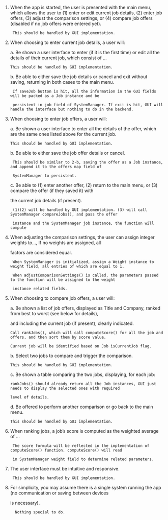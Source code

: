 1. When the app is started, the user is presented with the main menu, which allows the user to (1) enter or edit current job details, (2) enter job offers, (3) adjust the comparison settings, or (4) compare job offers (disabled if no job offers were entered yet).

        This should be handled by GUI implementation.

2. When choosing to enter current job details, a user will:

   a. Be shown a user interface to enter (if it is the first time) or edit all the details of their current job, which consist of …

       This should be handled by GUI implementation.

   b. Be able to either save the job details or cancel and exit without saving, returning in both cases to the main menu.

        If saveJob button is hit, all the information in the GUI fields will be packed as a Job instance and be 

        persistent in job field of SystemManager. If exit is hit, GUI will handle the interface but nothing to do in the backend.

3. When choosing to enter job offers, a user will:

   a. Be shown a user interface to enter all the details of the offer, which are the same ones listed above for the current job.

       This should be handled by GUI implementation.

    b. Be able to either save the job offer details or cancel.

        This should be similar to 2-b, saving the offer as a Job instance, and append it to the offers map field of 

        SystemManager to persistent.

    c. Be able to (1) enter another offer, (2) return to the main menu, or (3) compare the offer (if they saved it) with

    the current job details (if present).

        (1)(2) will be handled by GUI implementation. (3) will call SystemManager compareJobs(), and pass the offer 

        instance and the SystemManager job instance, the function will compute


4. When adjusting the comparison settings, the user can assign integer weights to…, If no weights are assigned, all 

   factors are considered equal.

        When SystemManager is initialized, assign a Weight instance to weight field, all entries of which are equal to 1. 

        When adjustComparisonSettings() is called, the parameters passed to the function will be assigned to the weight 

        instance related fields.

5. When choosing to compare job offers, a user will:

    a. Be shown a list of job offers, displayed as Title and Company, ranked from best to worst (see below for details),

    and including the current job (if present), clearly indicated.

       Call rankJobs(), which will call computeScore() for all the job and offers, and then sort them by score value. 

       Current job will be identified based on Job isCurrentJob flag.

    b. Select two jobs to compare and trigger the comparison.

       This should be handled by GUI implementation.

    c. Be shown a table comparing the two jobs, displaying, for each job:

       rankJobs() should already return all the Job instances, GUI just needs to display the selected ones with required

       level of details.

    d. Be offered to perform another comparison or go back to the main menu.

       This should be handled by GUI implementation.

6. When ranking jobs, a job’s score is computed as the weighted average of …

        The score formula will be reflected in the implementation of computeScore() function. computeScore() will read 

        in SystemManager weight field to determine related parameters.

7. The user interface must be intuitive and responsive.

        This should be handled by GUI implementation.

8. For simplicity, you may assume there is a single system running the app (no communication or saving between devices 

   is necessary).

         Nothing special to do.


